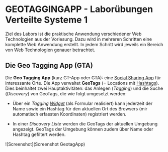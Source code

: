 # GEOTAGGINGAPP - Laborübungen Verteilte Systeme 1

Ziel des Labors ist die praktische Anwendung verschiedener Web Technologien aus der Vorlesung. Dazu wird in mehreren Schritten eine komplette Web Anwendung erstellt. In jedem Schritt wird jeweils ein Bereich von Web Technologien genauer betrachtet.

## Die Geo Tagging App (GTA)

Die **Geo Tagging App** (kurz GT-App oder GTA): eine [Social Sharing App](https://de.wikipedia.org/wiki/Media_Sharing) für interessante Orte. Die App verwaltet **GeoTags** (= Locations mit [Hashtags](https://de.wikipedia.org/wiki/Hashtag)). Dies beinhaltet zwei Hauptaktivitäten: das Anlegen (*Tagging*) und die Suche (*Discovery*) von GeoTags, die wie folgt umgesetzt werden:

- Über ein *Tagging [Widget](https://de.wikipedia.org/wiki/Widget)* (als Formular realisiert) kann jederzeit der Name sowie ein Hashtag für den aktuellen Ort des Browsers (mir automatisch erfassten Koordinaten) registriert werden.

- In einer *Discovery Liste* werden die GeoTags der aktuellen Umgebung angezeigt. GeoTags der Umgebung können zudem über Name oder Hashtag gefiltert werden.

![Screenshot](Screenshot GeotagApp)
